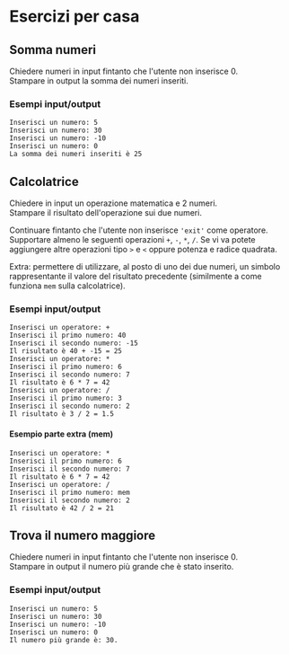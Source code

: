 # Esercizi per casa

## Somma numeri
Chiedere numeri in input fintanto che l'utente non inserisce 0.  
Stampare in output la somma dei numeri inseriti.
### Esempi input/output
```
Inserisci un numero: 5
Inserisci un numero: 30
Inserisci un numero: -10
Inserisci un numero: 0
La somma dei numeri inseriti è 25
```

## Calcolatrice
Chiedere in input un operazione matematica e 2 numeri.  
Stampare il risultato dell'operazione sui due numeri.

Continuare fintanto che l'utente non inserisce `'exit'` come operatore.  
Supportare almeno le seguenti operazioni `+`, `-`, `*`, `/`. Se vi va potete aggiungere altre operazioni tipo `>` e `<` oppure potenza e radice quadrata.

Extra: permettere di utilizzare, al posto di uno dei due numeri, un simbolo rappresentante il valore del risultato precedente (similmente a come funziona `mem` sulla calcolatrice).
### Esempi input/output
```
Inserisci un operatore: +
Inserisci il primo numero: 40
Inserisci il secondo numero: -15
Il risultato è 40 + -15 = 25
Inserisci un operatore: *
Inserisci il primo numero: 6
Inserisci il secondo numero: 7
Il risultato è 6 * 7 = 42
Inserisci un operatore: /
Inserisci il primo numero: 3
Inserisci il secondo numero: 2
Il risultato è 3 / 2 = 1.5
```
#### Esempio parte extra (mem)
```
Inserisci un operatore: *
Inserisci il primo numero: 6
Inserisci il secondo numero: 7
Il risultato è 6 * 7 = 42
Inserisci un operatore: /
Inserisci il primo numero: mem
Inserisci il secondo numero: 2
Il risultato è 42 / 2 = 21
```

## Trova il numero maggiore
Chiedere numeri in input fintanto che l'utente non inserisce 0.  
Stampare in output il numero più grande che è stato inserito.
### Esempi input/output
```
Inserisci un numero: 5
Inserisci un numero: 30
Inserisci un numero: -10
Inserisci un numero: 0
Il numero più grande è: 30.
```

